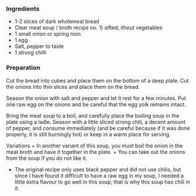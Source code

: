 
### Ingredients
- 1-2 slices of dark wholemeal bread
- Clear meat soup / broth recipe no. 1) sifted, ithout vegetables
- 1 small onion or spring nion
- 1 egg
- Salt, pepper to taste
- 1 strong chilli

### Preparation
Cut the bread into cubes and place them on the bottom of a deep plate. Cut the onions into thin slices and place them on the bread.

 Season the onion with salt and pepper and let it rest for a few minutes. Put one raw egg on the onions and be careful that the egg yolk remains intact.

 Bring the meat soup to a boil, and carefully place the boiling soup in the plate using a ladle. Season with a little sliced strong chili, a decent amount of pepper, and consume immediately (and be careful because if it was done properly, it is still burningly hot) or keep in a warm place for serving.

 Variations +  In another variant of this soup, you must boil the onion in the meat broth and have it together in the plate.  +  You can take out the onions from the soup if you do not like it.

  +  The original recipe only uses black pepper and did not use chilis, but since I have found it difficult to have a raw egg in my soup, I needed a little extra flavour to go well in this soup, that is why this soup has chili in it.  